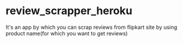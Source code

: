 # review_scrapper_heroku
It's an app by which you can scrap reviews from flipkart site by using product name(for which you want to get reviews)
